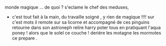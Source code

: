 monde magique ... de quoi ? s'eclame le chef des meduses, 
- c'est tout fait à la main, du travaille soigné , y rien de magique !!!! 
sur c'est mots il remote sur sa licorne et accompagné de ces pinguins retourne dans son astroneph relire harry poter tous en pratiquant l'aqua poney ! 
alors que le solel ce couche ! deriére les motagne les mormotes ce prepare .
